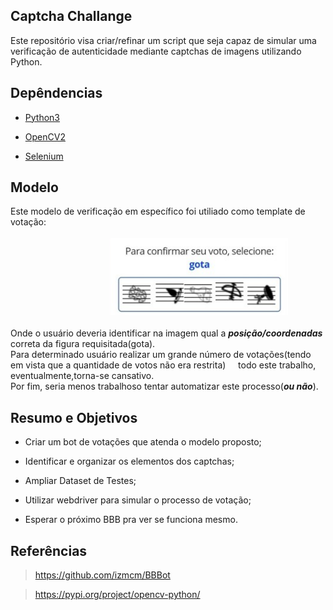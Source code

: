 ## Captcha Challange

Este repositório visa criar/refinar um script que seja capaz de simular uma verificação de autenticidade mediante captchas de imagens utilizando Python.

## Depêndencias
* [Python3](https://www.python.org/)

* [OpenCV2](https://answers.opencv.org/questions/)

* [Selenium](https://www.seleniumhq.org/)

## Modelo 
Este modelo de verificação em específico foi utiliado como template de votação:<br/><br/>
&nbsp;&nbsp;&nbsp;&nbsp;&nbsp;&nbsp;&nbsp;&nbsp;&nbsp;&nbsp;&nbsp;&nbsp;&nbsp;&nbsp;&nbsp;&nbsp;&nbsp;&nbsp;&nbsp;&nbsp;&nbsp;&nbsp;&nbsp;&nbsp;&nbsp;&nbsp;&nbsp;&nbsp;&nbsp;&nbsp;&nbsp;&nbsp;&nbsp;&nbsp;&nbsp;&nbsp;&nbsp;&nbsp;&nbsp;&nbsp;![](./images/exemplo.png)
&nbsp;&nbsp;&nbsp;&nbsp;<br><br/>
Onde o usuário deveria identificar na imagem qual a ***posição/coordenadas*** correta da figura requisitada(gota). <br>Para determinado usuário realizar um grande número de votações(tendo em vista que a quantidade de votos não era restrita) &nbsp;&nbsp;&nbsp;&nbsp;todo este trabalho, eventualmente,torna-se cansativo.<br>Por fim, seria menos trabalhoso tentar automatizar este processo(***ou não***).

## Resumo e Objetivos
* Criar um bot de votações que atenda o modelo proposto;

* Identificar e organizar os elementos dos captchas;

* Ampliar Dataset de Testes;

* Utilizar webdriver para simular o processo de votação;

* Esperar o próximo BBB pra ver se funciona mesmo.

## Referências

> https://github.com/izmcm/BBBot 

> https://pypi.org/project/opencv-python/


